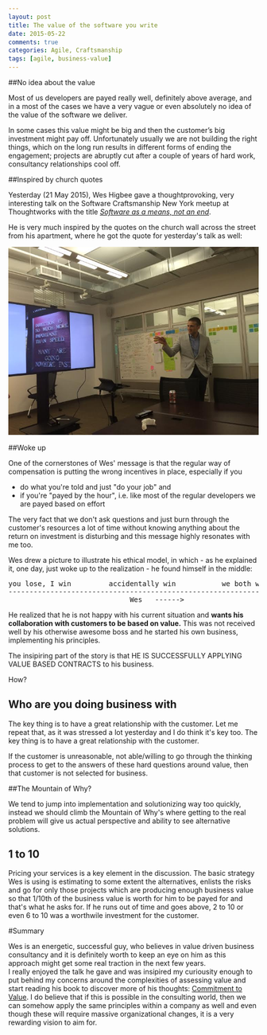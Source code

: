 ```yaml
---           
layout: post
title: The value of the software you write
date: 2015-05-22
comments: true
categories: Agile, Craftsmanship
tags: [agile, business-value]
---
```


##No idea about the value

Most of us developers are payed really well, definitely above average, and in a most of the cases we have a 
very vague or even absolutely no idea of the value of the software we deliver. 

In some cases this value might be big and then the customer’s big investment might pay off. Unfortunately usually we are not building the right things,
which on the long run results in different forms of ending the engagement; projects are abruptly cut after a couple of years of hard work, 
consultancy relationships cool off.


##Inspired by church quotes

Yesterday (21 May 2015), Wes Higbee gave a thoughtprovoking, very interesting talk on the Software Craftsmanship 
New York meetup at Thoughtworks with the title <a href="http://www.meetup.com/Software-Craftsmanship-New-York/events/222519068/">*Software as a means, not an end*</a>. 


He is very much inspired by the quotes on the church wall across the street from his apartment, where he got the quote for yesterday's talk as well: 

<img src="images/quote.jpg">

##Woke up


One of the cornerstones of Wes' message is that the regular way of compensation is putting the wrong incentives in place, especially if you 
- do what you're told and just "do your job" and
- if you're "payed by the hour", i.e. like most of the regular developers we are payed based on effort

The very fact that we don't ask questions and just burn through the customer's resources a lot of time without knowing anything about the return on investment is disturbing and this message highly resonates with me too. 

Wes drew a picture to illustrate his ethical model, in which - as he explained it, one day, just woke up to the realization - he found himself in the middle:

<pre>
you lose, I win         accidentally win           we both win
---------------------------------------------------------------
                             Wes   ------> 
</pre>

He realized that he is not happy with his current situation and <strong>wants his collaboration with customers to be based on value.</strong> This was not received well by his otherwise awesome boss and he started his own business, implementing his principles. 

The insipiring part of the story is that HE IS SUCCESSFULLY APPLYING VALUE BASED CONTRACTS to his business.  

How? 

## Who are you doing business with 

The key thing is to have a great relationship with the customer.
Let me repeat that, as it was stressed a lot yesterday and I do think it's key too. 
The key thing is to have a great relationship with the customer.

If the customer is unreasonable, not able/willing to go through the thinking process to get to the answers of these hard questions around value, then that customer is not selected for business. 

##The Mountain of Why?

We tend to jump into implementation and solutionizing way too quickly, instead we should climb the Mountain of Why's where getting to the real problem will give us actual perspective and ability to see alternative solutions. 
					
## 1 to 10

Pricing your services is a key element in the discussion. The basic strategy Wes is using is estimating to some extent the alternatives, enlists the risks and go for only those projects which are producing enough business value so that 1/10th of the business value is worth for him to be payed for and that's what he asks for. If he runs out of time and goes above, 2 to 10 or even 6 to 10 was a worthwile investment for the customer. 


#Summary 

Wes is an energetic, successful guy, who believes in value driven business consultancy and it is definitely worth to keep an eye on him as this approach might get some real traction in the next few years.  
I really enjoyed the talk he gave and was insipired my curiousity enough to put behind my concerns around the complexities of assessing value and start reading his book to discover more of his thoughts: <a href="https://leanpub.com/commitmenttovalueintechnology">Commitment to Value</a>.
I do believe that if this is possible in the consulting world, then we can somehow apply the same principles within a company as well and even though these will require massive organizational changes, it is a very rewarding vision to aim for. 




